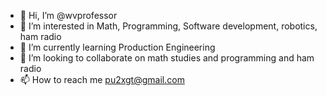 - 👋 Hi, I’m @wvprofessor
- 👀 I’m interested in Math, Programming, Software development, robotics, ham radio
- 🌱 I’m currently learning Production Engineering
- 💞️ I’m looking to collaborate on math studies and programming and ham radio
- 📫 How to reach me pu2xgt@gmail.com
<!---
wvprofessor/wvprofessor is a ✨ special ✨ repository because its `README.md` (this file) appears on your GitHub profile.
You can click the Preview link to take a look at your changes.
--->
